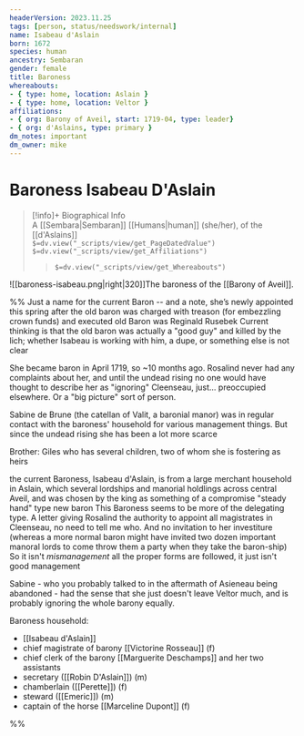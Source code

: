 ```yaml
---
headerVersion: 2023.11.25
tags: [person, status/needswork/internal]
name: Isabeau d'Aslain
born: 1672
species: human
ancestry: Sembaran
gender: female
title: Baroness
whereabouts: 
- { type: home, location: Aslain }
- { type: home, location: Veltor }
affiliations:
- { org: Barony of Aveil, start: 1719-04, type: leader}
- { org: d'Aslains, type: primary }
dm_notes: important
dm_owner: mike
---
```

# Baroness Isabeau D'Aslain
>[!info]+ Biographical Info  
> A [[Sembara|Sembaran]] [[Humans|human]] (she/her), of the [[d'Aslains]]  
> `$=dv.view("_scripts/view/get_PageDatedValue")`  
> `$=dv.view("_scripts/view/get_Affiliations")`  
>> `$=dv.view("_scripts/view/get_Whereabouts")`

![[baroness-isabeau.png|right|320]]The baroness of the [[Barony of Aveil]]. 

%% 
Just a name for the current Baron -- and a note, she’s newly appointed this spring after the old baron was charged with treason (for embezzling crown funds) and executed 
old Baron was Reginald Rusebek
Current thinking is that the old baron was actually a "good guy" and killed by the lich; whether Isabeau is working with him, a dupe, or something else is not clear

She became baron in April 1719, so ~10 months ago.
Rosalind never had any complaints about her, and until the undead rising no one would have thought to describe her as "ignoring" Cleenseau, just... preoccupied elsewhere. Or a "big picture" sort of person.

Sabine de Brune (the catellan of Valit, a baronial manor) was in regular contact with the baroness' household for various management things. But since the undead rising she has been a lot more scarce

Brother: Giles who has several children, two of whom she is fostering as heirs

the current Baroness, Isabeau d'Aslain, is from a large merchant household in Aslain, which several lordships and manorial holdlings across central Aveil, and was chosen by the king as something of a compromise "steady hand" type new baron
This Baroness seems to be more of the delegating type. A letter giving Rosalind the authority to appoint all magistrates in Cleenseau, no need to tell me who.
And no invitation to her investiture (whereas a more normal baron might have invited two dozen important manoral lords to come throw them a party when they take the baron-ship)
 So it isn't _mismanagement_ all the proper forms are followed, it just isn't good management

Sabine - who you probably talked to in the aftermath of Asieneau being abandoned - had the sense that she just doesn't leave Veltor much, and is probably ignoring the whole barony equally.

Baroness household:
* [[Isabeau d'Aslain]]
* chief magistrate of barony [[Victorine Rosseau]] (f)
* chief clerk of the barony [[Marguerite Deschamps]] and her two assistants
* secretary ([[Robin D'Aslain]]) (m)
* chamberlain ([[Perette]]) (f)
* steward ([[Emeric]]) (m)
* captain of the horse [[Marceline Dupont]] (f)

%%
